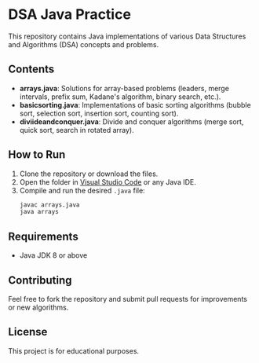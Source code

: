 # DSA Java Practice

This repository contains Java implementations of various Data Structures and Algorithms (DSA) concepts and problems.

## Contents

- **arrays.java**: Solutions for array-based problems (leaders, merge intervals, prefix sum, Kadane's algorithm, binary search, etc.).
- **basicsorting.java**: Implementations of basic sorting algorithms (bubble sort, selection sort, insertion sort, counting sort).
- **diviideandconquer.java**: Divide and conquer algorithms (merge sort, quick sort, search in rotated array).

## How to Run

1. Clone the repository or download the files.
2. Open the folder in [Visual Studio Code](https://code.visualstudio.com/) or any Java IDE.
3. Compile and run the desired `.java` file:
   ```sh
   javac arrays.java
   java arrays
   ```

## Requirements

- Java JDK 8 or above

## Contributing

Feel free to fork the repository and submit pull requests for improvements or new algorithms.

## License

This project is for educational purposes.
